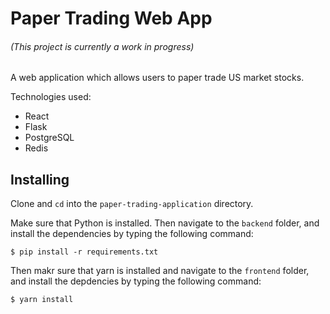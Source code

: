 # Paper Trading Web App
###### (This project is currently a work in progress)

A web application which allows users to paper trade US market stocks.

Technologies used:

- React
- Flask
- PostgreSQL
- Redis

## Installing

Clone and `cd` into the `paper-trading-application` directory.

Make sure that Python is installed. Then navigate to the `backend` folder, and install the dependencies by typing the following command:
```
$ pip install -r requirements.txt
```

Then makr sure that yarn is installed and navigate to the `frontend` folder, and install the depdencies by typing the following command:
```
$ yarn install
```
